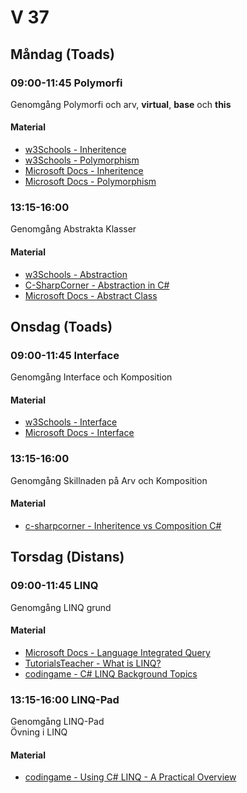# V 37
## Måndag (Toads)
### 09:00-11:45 Polymorfi
Genomgång Polymorfi och arv, **virtual**, **base** och **this**
#### Material
* [w3Schools - Inheritence](https://www.w3schools.com/cs/cs_inheritance.php)
* [w3Schools - Polymorphism](https://www.w3schools.com/cs/cs_polymorphism.php)
* [Microsoft Docs - Inheritence](https://docs.microsoft.com/en-us/dotnet/csharp/fundamentals/tutorials/inheritance)
* [Microsoft Docs - Polymorphism](https://docs.microsoft.com/en-us/dotnet/csharp/fundamentals/object-oriented/polymorphism)
### 13:15-16:00
Genomgång Abstrakta Klasser
#### Material
* [w3Schools - Abstraction](https://www.w3schools.com/cs/cs_abstract.php)
* [C-SharpCorner - Abstraction in C#](https://www.c-sharpcorner.com/uploadfile/4624e9/abstraction-in-C-Sharp/)
* [Microsoft Docs - Abstract Class](https://docs.microsoft.com/en-us/dotnet/csharp/programming-guide/classes-and-structs/abstract-and-sealed-classes-and-class-members)
## Onsdag (Toads)
### 09:00-11:45 Interface
Genomgång Interface och Komposition 
#### Material
* [w3Schools - Interface](https://www.w3schools.com/cs/cs_interface.php)
* [Microsoft Docs - Interface](https://docs.microsoft.com/en-us/dotnet/csharp/language-reference/keywords/interface)
### 13:15-16:00
Genomgång Skillnaden på Arv och Komposition
#### Material
* [c-sharpcorner - Inheritence vs Composition C#](https://www.c-sharpcorner.com/UploadFile/ff2f08/inheritance-vs-composition/)
## Torsdag (Distans)
### 09:00-11:45 LINQ
Genomgång LINQ grund
#### Material
* [Microsoft Docs - Language Integrated Query](https://docs.microsoft.com/en-us/dotnet/csharp/programming-guide/concepts/linq/)
* [TutorialsTeacher - What is LINQ?](https://www.tutorialsteacher.com/linq/what-is-linq)
* [codingame - C# LINQ Background Topics](https://tech.io/playgrounds/345/c-linq-background-topics/welcome)
### 13:15-16:00 LINQ-Pad
Genomgång LINQ-Pad </br>
Övning i LINQ
#### Material
* [codingame - Using C# LINQ - A Practical Overview](https://www.codingame.com/playgrounds/213/using-c-linq---a-practical-overview/welcome)